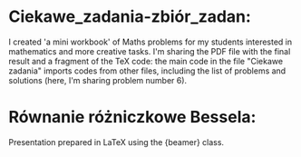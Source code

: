 # Ciekawe_zadania-zbiór_zadan:
I created 'a mini workbook' of Maths problems for my students interested in mathematics and more creative tasks. I'm sharing the PDF file with the final result and a fragment of the TeX code: the main code in the file "Ciekawe zadania" imports codes from other files, including the list of problems and solutions (here, I'm sharing problem number 6).

# Równanie różniczkowe Bessela:
Presentation prepared in LaTeX using the {beamer} class.